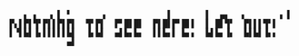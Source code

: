 <pre>
   ▖ ▖  ▗ ▌ ▘      ▗             ▌       ▌  ▄▖  ▗       ▗ ▌
▛▖▌▛▌▜▘▛▌▌▛▌▛▌  ▜▘▛▌  ▛▘█▌█▌  ▛▌█▌▛▘█▌▌  ▌ █▌▜▘  ▛▌▌▌▜▘▌
▌▝▌▙▌▐▖▌▌▌▌▌▙▌  ▐▖▙▌  ▄▌▙▖▙▖  ▌▌▙▖▌ ▙▖▖  ▙▌▙▖▐▖  ▙▌▙▌▐▖▖
            ▄▌                                          
</pre>
